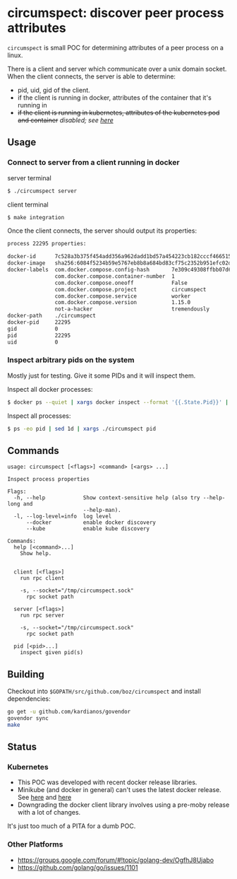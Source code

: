 # circumspect: discover peer process attributes

`circumspect` is small POC for determining attributes of a peer process on a linux.

There is a client and server which communicate over a unix domain socket.  When the client connects,
the server is able to determine:

 * pid, uid, gid of the client.
 * if the client is running in docker, attributes of the container that it's running in
 * ~~if the client is running in kubernetes, attributes of the kubernetes pod and container~~ _disabled; see [here](#kubernetes)_

## Usage

### Connect to server from a client running in docker

server terminal

```sh
$ ./circumspect server
```

client terminal

```sh
$ make integration
```

Once the client connects, the server should output its properties:

```sh
process 22295 properties:

docker-id      7c528a3b375f454add356a962dadd1bd57a454223cb182cccf4665153f2d2b60
docker-image   sha256:6084f5234b59e5767eb8b8a684bd83cf75c2352b951efc02dea23759d68eb0ad
docker-labels  com.docker.compose.config-hash       7e309c49308ffbb07d6e428134f303c77faa784777f595583ec8b82837c57929
               com.docker.compose.container-number  1
               com.docker.compose.oneoff            False
               com.docker.compose.project           circumspect
               com.docker.compose.service           worker
               com.docker.compose.version           1.15.0
               not-a-hacker                         tremendously
docker-path    ./circumspect
docker-pid     22295
gid            0
pid            22295
uid            0
```

### Inspect arbitrary pids on the system

Mostly just for testing.  Give it some PIDs and it will inspect them.

Inspect all docker processes:

```sh
$ docker ps --quiet | xargs docker inspect --format '{{.State.Pid}}' | xargs ./circumspect pid
```

Inspect all processes:

```sh
$ ps -eo pid | sed 1d | xargs ./circumspect pid
```

## Commands

```
usage: circumspect [<flags>] <command> [<args> ...]

Inspect process properties

Flags:
  -h, --help            Show context-sensitive help (also try --help-long and
                        --help-man).
  -l, --log-level=info  log level
      --docker          enable docker discovery
      --kube            enable kube discovery

Commands:
  help [<command>...]
    Show help.


  client [<flags>]
    run rpc client

    -s, --socket="/tmp/circumspect.sock"  
      rpc socket path

  server [<flags>]
    run rpc server

    -s, --socket="/tmp/circumspect.sock"  
      rpc socket path

  pid [<pid>...]
    inspect given pid(s)

```

## Building

Checkout into `$GOPATH/src/github.com/boz/circumspect` and install dependencies:

```sh
go get -u github.com/kardianos/govendor
govendor sync
make
```

## Status

### Kubernetes

 * This POC was developed with recent docker release libraries.
 * Minikube (and docker in general) can't uses the latest docker release.  See [here](https://github.com/kubernetes/kubernetes/issues/40182) and [here](https://github.com/kubernetes/minikube/pull/1542)
 * Downgrading the docker client library involves using a pre-moby release with a lot of changes.

It's just too much of a PITA for a dumb POC.

### Other Platforms

 * https://groups.google.com/forum/#!topic/golang-dev/OgfhJ8Ujabo
 * https://github.com/golang/go/issues/1101
